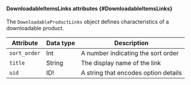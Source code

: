 #### DownloadableItemsLinks attributes {#DownloadableItemsLinks}

The `DownloadableProductLinks` object defines characteristics of a downloadable product.

Attribute | Data type | Description
--- | --- | ---
`sort_order` | Int | A number indicating the sort order
`title`| String | The display name of the link
`uid` | ID! | A string that encodes option details